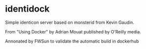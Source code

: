 identidock
==========

Simple identicon server based on monsterid from Kevin Gaudin.

From "Using Docker" by Adrian Mouat published by O'Reilly media.

Annonated by FWSun to validate the automatic build in dockerhub

